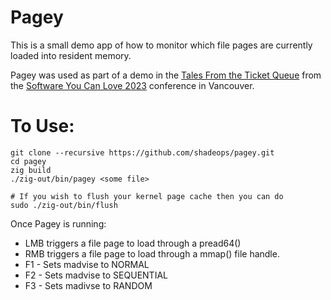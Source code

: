 # Pagey

This is a small demo app of how to monitor which file pages are
currently loaded into resident memory.

Pagey was used as part of a demo in the 
[Tales From the Ticket Queue](https://softwareyoucanlove.ca/talks/tales-from-the-ticket-queue) from the
[Software You Can Love 2023](https://softwareyoucanlove.ca) conference in Vancouver.

# To Use:
```
git clone --recursive https://github.com/shadeops/pagey.git
cd pagey
zig build
./zig-out/bin/pagey <some file>

# If you wish to flush your kernel page cache then you can do
sudo ./zig-out/bin/flush
```

Once Pagey is running:
* LMB triggers a file page to load through a pread64()
* RMB triggers a file page to load through a mmap() file handle.
* F1 - Sets madvise to NORMAL
* F2 - Sets madvise to SEQUENTIAL
* F3 - Sets madivse to RANDOM

